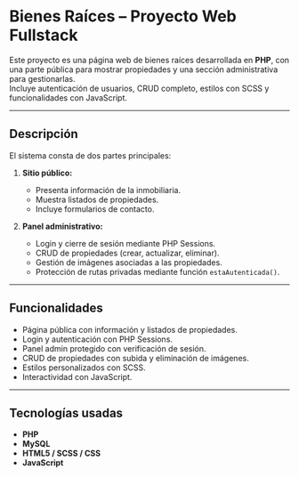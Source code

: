 # Bienes Raíces – Proyecto Web Fullstack

Este proyecto es una página web de bienes raíces desarrollada en **PHP**, con una parte pública para mostrar propiedades y una sección administrativa para gestionarlas.  
Incluye autenticación de usuarios, CRUD completo, estilos con SCSS y funcionalidades con JavaScript.

---

## Descripción

El sistema consta de dos partes principales:

1. **Sitio público:**

   - Presenta información de la inmobiliaria.
   - Muestra listados de propiedades.
   - Incluye formularios de contacto.

2. **Panel administrativo:**
   - Login y cierre de sesión mediante PHP Sessions.
   - CRUD de propiedades (crear, actualizar, eliminar).
   - Gestión de imágenes asociadas a las propiedades.
   - Protección de rutas privadas mediante función `estaAutenticada()`.

---

## Funcionalidades

- Página pública con información y listados de propiedades.
- Login y autenticación con PHP Sessions.
- Panel admin protegido con verificación de sesión.
- CRUD de propiedades con subida y eliminación de imágenes.
- Estilos personalizados con SCSS.
- Interactividad con JavaScript.

---

## Tecnologías usadas

- **PHP**
- **MySQL**
- **HTML5 / SCSS / CSS**
- **JavaScript**

